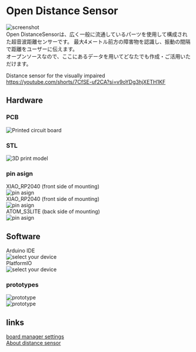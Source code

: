 # Open Distance Sensor 
![screenshot](https://github.com/misawa2048/DistanceSensor/blob/master/img/distance_sensor_ss.jpg)  
Open DistanceSensorは、広く一般に流通しているパーツを使用して構成された超音波距離センサーです。 
最大4メートル前方の障害物を認識し、振動の間隔で距離をユーザーに伝えます。  
オープンソースなので、ここにあるデータを用いてどなたでも作成・ご活用いただけます。  


Distance sensor for the visually impaired  
https://youtube.com/shorts/7CfSE-uf2CA?si=v9oYDg3hjXETH1KF  
## Hardware
### PCB  
![Printed circuit board](https://github.com/misawa2048/DistanceSensor/blob/master/img/board_ss.jpg)  

### STL
![3D print model](https://github.com/misawa2048/DistanceSensor/blob/master/img/casing_ss.jpg)  

### pin asign  
XIAO_RP2040 (front side of mounting)  
 ![pin asign](https://github.com/misawa2048/DistanceSensor/blob/master/img/pin_asign_xiao2040.png)  
XIAO_RP2040 (front side of mounting)  
 ![pin asign](https://github.com/misawa2048/DistanceSensor/blob/master/img/pin_asign_zero.png)  
ATOM_S3LITE (back side of mounting)    
 ![pin asign](https://github.com/misawa2048/DistanceSensor/blob/master/img/pin_asign_atoms3.png)  
 
## Software
Arduino IDE  
![select your device](https://github.com/misawa2048/DistanceSensor/blob/master/img/select_your_device_arduinoide.png)  
PlatformIO  
![select your device](https://github.com/misawa2048/DistanceSensor/blob/master/img/select_your_device_platformio.png)  

### prototypes  
![prototype](https://github.com/misawa2048/DistanceSensor/blob/master/img/prototypes_b.jpg)  
![prototype](https://github.com/misawa2048/DistanceSensor/blob/master/img/distance_sensor_ss.jpg)  

## links  
[board manager settings](https://2kuru.com/m5stack_atom_matrix_spec/)  
[About distance sensor](https://www.mcucity.com/product/2926/hc-sr04-3-3v-5v-ultrasonic-distance-measuring-sensor-module-trig-echo-uarttx-rx-i2csdascl)  




